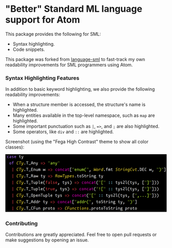 # "Better" Standard ML language support for Atom

This package provides the following for SML:

- Syntax highlighting.
- Code snippets.

This package was forked from [language-sml](https://github.com/Jakehp/language-sml)
to fast-track my own readability improvements for SML programmers using Atom.

### Syntax Highlighting Features

In addition to basic keyword highlighting, we also provide the following readability improvements:

- When a structure member is accessed, the structure's name is highlighted.
- Many entities available in the top-level namespace, such as `map` are highlighted.
- Some important punctuation such as `|`, `=>`, and `;` are also highlighted.
- Some operators, like `div` and `::` are highlighted.

Screenshot (using the "Fega High Contrast" theme to show all color classes):

![screenshot here](screenshot.png)

### Contributing

Contributions are greatly appreciated. Feel free to open pull requests or make suggestions by opening an issue.
